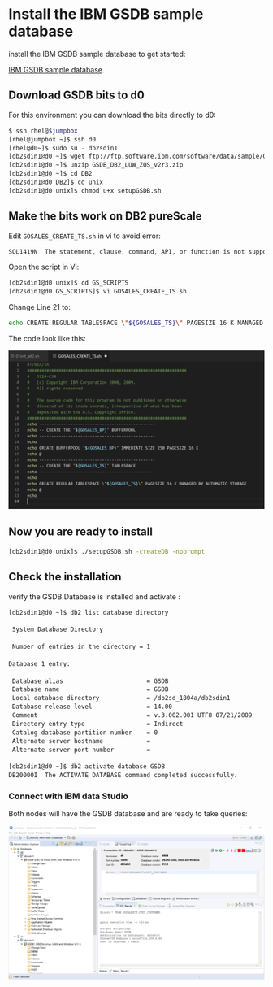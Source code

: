 # Install the IBM GSDB sample database

install the IBM GSDB sample database to get started:

 [IBM GSDB sample database](https://www.ibm.com/support/knowledgecenter/SS62YD_4.1.1/com.ibm.sampledata.go.doc/topics/setup.html).


## Download GSDB bits to d0 


For this environment you can download the bits directly to d0:

```bash
$ ssh rhel@$jumpbox
[rhel@jumpbox ~]$ ssh d0
[rhel@d0~]$ sudo su - db2sdin1
[db2sdin1@d0 ~]$ wget ftp://ftp.software.ibm.com/software/data/sample/GSDB_DB2_LUW_ZOS_v2r3.zip .
[db2sdin1@d0 ~]$ unzip GSDB_DB2_LUW_ZOS_v2r3.zip
[db2sdin1@d0 ~]$ cd DB2
[db2sdin1@d0 DB2]$ cd unix
[db2sdin1@d0 unix]$ chmod u+x setupGSDB.sh
```


## Make the bits work on DB2 pureScale 

Edit `GOSALES_CREATE_TS.sh` in vi to avoid error: 

```bash
SQL1419N  The statement, clause, command, API, or function is not supported in a DB2 pureScale environment. Reason code = "1".  SQLSTATE=56038
```

Open the script in Vi:

```bash
[db2sdin1@d0 unix]$ cd GS_SCRIPTS
[db2sdin1@d0 GS_SCRIPTS]$ vi GOSALES_CREATE_TS.sh
```

Change Line 21 to:

```bash
echo CREATE REGULAR TABLESPACE \"${GOSALES_TS}\" PAGESIZE 16 K MANAGED BY AUTOMATIC STORAGE
```
The code look like this:

![](img/gsdb001.png)

## Now you are ready to install

```bash
[db2sdin1@d0 unix]$ ./setupGSDB.sh -createDB -noprompt
```

## Check the installation 

verify the GSDB Database is installed and activate :

```bash
[db2sdin1@d0 ~]$ db2 list database directory

 System Database Directory

 Number of entries in the directory = 1

Database 1 entry:

 Database alias                       = GSDB
 Database name                        = GSDB
 Local database directory             = /db2sd_1804a/db2sdin1
 Database release level               = 14.00
 Comment                              = v.3.002.001 UTF8 07/21/2009
 Directory entry type                 = Indirect
 Catalog database partition number    = 0
 Alternate server hostname            =
 Alternate server port number         =

[db2sdin1@d0 ~]$ db2 activate database GSDB
DB20000I  The ACTIVATE DATABASE command completed successfully.
```
### Connect with IBM data Studio 

Both nodes will have the GSDB database and are ready to take queries:

![](img/gsdb002.png)
